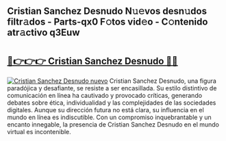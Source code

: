 ## Cristian Sanchez Desnudo N𝚞𝚎vos desn𝚞dos filtr𝚊dos - Parts-qx0 F𝚘tos vid𝚎o - C𝚘ntenido atr𝚊ctivo q3Euw

# <h2><a href="http://mb3nsa5.tromn.icu/?c=Cristian+Sanchez+Desnudo">🔗👉👉👉 Cristian Sanchez Desnudo 🔗🔗</a></h2>

[![Cristian Sanchez Desnudo nuevo](https://i.imgur.com/pEAQMta.gif)](http://mb3nsa5.tromn.icu/?c=Cristian+Sanchez+Desnudo)
Cristian Sanchez Desnudo, una figura paradójica y desafiante, se resiste a ser encasillada. Su estilo distintivo de comunicación en línea ha cautivado y provocado críticas, generando debates sobre ética, individualidad y las complejidades de las sociedades digitales. Aunque su dirección futura no está clara, su influencia en el mundo en línea es indiscutible. Con un compromiso inquebrantable y un encanto innegable, la presencia de Cristian Sanchez Desnudo en el mundo virtual es incontenible.
